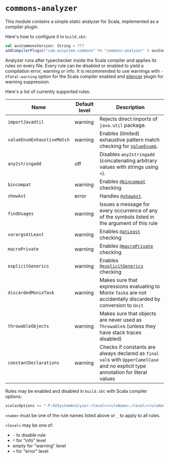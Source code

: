 # `commons-analyzer`

This module contains a simple static analyzer for Scala, implemented as a compiler plugin.

Here's how to configure it in `build.sbt`:

```scala
val avsCommonsVersion: String = ???
addCompilerPlugin("com.avsystem.commons" %% "commons-analyzer" % avsCommonsVersion)
```

Analyzer runs after typechecker inside the Scala compiler and applies its rules on every file.
Every rule can be disabled or enabled to yield a compilation error, warning or info.
It is recommended to use warnings with `-Xfatal-warning` option for the Scala compiler enabled
and [silencer](https://github.com/ghik/silencer) plugin for warning suppression.

Here's a list of currently supported rules:

| Name                       | Default level | Description                                                                                                                                                                                          |
|----------------------------| --- |------------------------------------------------------------------------------------------------------------------------------------------------------------------------------------------------------|
| `importJavaUtil`           | warning | Rejects direct imports of `java.util` package.                                                                                                                                                       |
| `valueEnumExhaustiveMatch` | warning | Enables (limited) exhaustive pattern match checking for [`ValueEnum`s](https://github.com/AVSystem/scala-commons/blob/master/commons-core/src/main/scala/com/avsystem/commons/misc/ValueEnum.scala). |
| `any2stringadd`            | off | Disables `any2stringadd` (concatenating arbitrary values with strings using `+`).                                                                                                                    |
| `bincompat`                | warning | Enables [`@bincompat`](https://github.com/AVSystem/scala-commons/blob/master/commons-core/src/main/scala/com/avsystem/commons/annotation/bincompat.scala) checking                                   |
| `showAst`                  | error | Handles [`@showAst`](https://github.com/AVSystem/scala-commons/blob/master/commons-core/src/main/scala/com/avsystem/commons/annotation/showAst.scala).                                               |
| `findUsages`               | warning | Issues a message for every occurrence of any of the symbols listed in the argument of this rule                                                                                                      |
| `varargsAtLeast`           | warning | Enables [`@atLeast`](https://github.com/AVSystem/scala-commons/blob/master/commons-core/src/main/scala/com/avsystem/commons/annotation/atLeast.scala) checking                                       |
| `macroPrivate`             | warning | Enables [`@macroPrivate`](https://github.com/AVSystem/scala-commons/blob/master/commons-core/src/main/scala/com/avsystem/commons/annotation/macroPrivate.scala) checking                             |
| `explicitGenerics`         | warning | Enables [`@explicitGenerics`](https://github.com/AVSystem/scala-commons/blob/master/commons-core/src/main/scala/com/avsystem/commons/annotation/explicitGenerics.scala) checking                     |
| `discardedMonixTask`       | warning | Makes sure that expressions evaluating to Monix `Task`s are not accidentally discarded by conversion to `Unit`                                                                                       |
| `throwableObjects`         | warning | Makes sure that objects are never used as `Throwable`s (unless they have stack traces disabled)                                                                                                      |
| `constantDeclarations`     | warning | Checks if constants are always declared as `final val`s with `UpperCamelCase` and no explicit type annotation for literal values                                                                     |

Rules may be enabled and disabled in `build.sbt` with Scala compiler options:

```scala
scalacOptions += "-P:AVSystemAnalyzer:<level><ruleName>,<level><ruleName>,..."
```

`<name>` must be one of the rule names listed above or `_` to apply to all rules.

`<level>` may be one of:

* `-` to disable rule
* `*` for "info" level
* _empty_ for "warning" level
* `+` for "error" level
